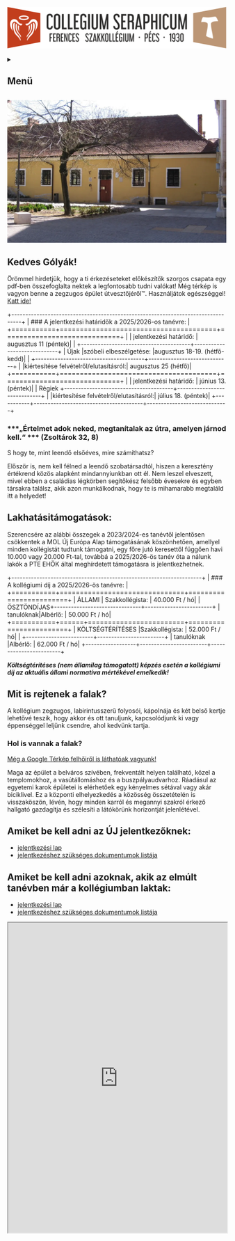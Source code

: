 ![](Arculati_Elemek/Logo/logo-long.png)

<details>
	<summary><h2>Menü</h2></summary>
- [Rólunk](/rolunk.html)
- [Programok](/programok.html)
- [Szakmai nap](/SzakmaiNap.html)
- [Felvételi](/Felveteli.html)
- [Galéria](/Galeria.html)
- [Dokumentumok](/Dokumentumok.html)
- [DiákBizottság](/DB.html)
- [Felújítások](/Felujitasok.html)
</details>

![](src/pictures/Kollegium_Bejarat.webp)

Kedves Gólyák!
-------------------
Örömmel hirdetjük, hogy a ti érkezéseteket előkészítők szorgos csapata egy pdf-ben összefoglalta nektek a legfontosabb
tudni valókat! Még térkép is vagyon benne a zegzugos épület útvesztőjéről™. Használjátok
egészséggel! [Katt ide!](/src/Szeráf_KÉSZ_velemjáró.pdf)

+---------------------------------------------------------------------------------+
| ### A jelentkezési határidők a 2025/2026-os tanévre:                              |
+===========+=======================================+=============================+
| | jelentkezési határidő:                | augusztus 11 (péntek)|
| +---------------------------------------+-----------------------------+
| Újak |szóbeli elbeszélgetése:                |augusztus 18-19. (hétfő-kedd)|
| +---------------------------------------+-----------------------------+
| |kiértesítése felvételről/elutasításról:| augusztus 25 (hétfő)|
+===========+=======================================+=============================+
| | jelentkezési határidő:                | június 13. (péntek)|
| Régiek +---------------------------------------+-----------------------------+
| |kiértesítése felvételről/elutasításról:| július 18. (péntek)|
+-----------+---------------------------------------+-----------------------------+

### ***„Értelmet adok neked, megtanítalak az útra, amelyen járnod kell.“ ***   (Zsoltárok 32, 8)

S hogy te, mint leendő elsőéves, mire számíthatsz?

Először is, nem kell félned a leendő szobatársadtól, hiszen a keresztény értékrend közös alapként mindannyiunkban ott
él. Nem leszel elveszett, mivel ebben a családias légkörben segítőkész felsőbb évesekre és egyben társakra találsz, akik
azon munkálkodnak, hogy te is mihamarabb megtaláld itt a helyedet!

## Lakhatásitámogatások:

Szerencsére az alábbi összegek a 2023/2024-es tanévtől jelentősen csökkentek a MOL Új Európa Alap támogatásának
köszönhetően, amellyel minden kollégistát tudtunk támogatni, egy főre jutó keresettől függően havi 10.000 vagy 20.000
Ft-tal, továbbá a 2025/2026-ös tanév óta a nálunk lakók a PTE EHÖK által meghírdetett támogatásra is jelentkezhetnek.

+--------------------------------------------------------------------+
| ### A kollégiumi díj a 2025/2026-ös tanévre:                       |
+===========+===============================+========================+
| ÁLLAMI | Szakkollégista:                | 40.000 Ft / hó|
|ÖSZTÖNDÍJAS+-------------------------------+------------------------+
| tanulóknak|Albérlő:                        | 50.000 Ft / hó|
+===========+======+========================+========================+
| KÖLTSÉGTÉRÍTÉSES |Szakkollégista:            | 52.000 Ft / hó|
| +------------------------+------------------------+
| tanulóknak |Albérlő:                | 62.000 Ft / hó|
+------------------+------------------------+------------------------+

***Költségtérítéses (nem államilag támogatott) képzés esetén a kollégiumi díj az aktuális állami normatíva mértékével
emelkedik!***

## Mit is rejtenek a falak?

A kollégium zegzugos, labirintusszerű folyosói, kápolnája és két belső kertje lehetővé teszik, hogy akkor és ott
tanuljunk, kapcsolódjunk ki vagy éppenséggel leljünk csendre, ahol kedvünk tartja.

### Hol is vannak a falak?

[Még a Google Térkép felhőiről is láthatóak vagyunk!](https://maps.app.goo.gl/fpFwJwAoaB52ycz87)

Maga az épület a belváros szívében, frekventált helyen található, közel a templomokhoz, a vasútállomáshoz és a
buszpályaudvarhoz. Ráadásul az egyetemi karok épületei is elérhetőek egy kényelmes sétával vagy akár biciklivel. Ez a
központi elhelyezkedés a közösség összetételén is visszaköszön, lévén, hogy minden karról és megannyi szakról érkező
hallgató gazdagítja és szélesíti a látókörünk horizontját jelenlétével.

## Amiket be kell adni az ÚJ jelentkezőknek:

- [jelentkezési lap](/src/documents/2025/Jelentkezesi%20lap_%C3%9Ajaknak_2025.docx)
- [jelentkezéshez szükséges dokumentumok listája](/src/documents/2025/Dokumentumok%20list%C3%A1ja_%C3%9Aj%20jelentkez%C5%91k_2025.docx)

## Amiket be kell adni azoknak, akik az elmúlt tanévben már a kollégiumban laktak:

- [jelentkezési lap](/src/documents/2025/Jelentkez%C3%A9si%20lap_R%C3%A9gieknek_2025.docx)
- [jelentkezéshez szükséges dokumentumok listája](/src/documents/2025/Dokumentumok%20list%C3%A1ja_R%C3%A9giek_2025.docx)

<iframe allow="clipboard-write" allowfullscreen="allowfullscreen" class="fp-iframe" scrolling="no" style="aspect-ratio: 210/297; width: 100%;" src="https://heyzine.com/flip-book/ffb3c64821.html"><iframe>